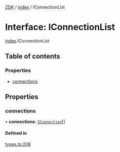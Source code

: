 [ZDK](../README.md) / [index](../modules/index.md) / IConnectionList

# Interface: IConnectionList

[index](../modules/index.md).IConnectionList

## Table of contents

### Properties

- [connections](index.IConnectionList.md#connections)

## Properties

### connections

• **connections**: [`IConnection`](index.IConnection.md)[]

#### Defined in

[types.ts:208](https://github.com/innovtech-developers/zdk/blob/e93f80c6da43b38f329b603694abcf30af4f5a5d/src/types.ts#L208)
